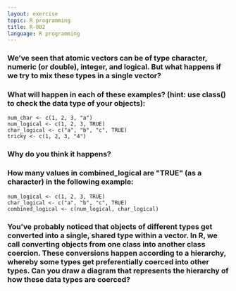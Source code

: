 ```yaml
---
layout: exercise
topic: R programming
title: R-002
language: R programming
---
```



### We’ve seen that atomic vectors can be of type character, numeric (or double), integer, and logical. But what happens if we try to mix these types in a single vector?

### What will happen in each of these examples? (hint: use class() to check the data type of your objects):

    num_char <- c(1, 2, 3, "a")
    num_logical <- c(1, 2, 3, TRUE)
    char_logical <- c("a", "b", "c", TRUE)
    tricky <- c(1, 2, 3, "4")

### Why do you think it happens?

### How many values in combined_logical are "TRUE" (as a character) in the following example:

    num_logical <- c(1, 2, 3, TRUE)
    char_logical <- c("a", "b", "c", TRUE)
    combined_logical <- c(num_logical, char_logical)

### You’ve probably noticed that objects of different types get converted into a single, shared type within a vector. In R, we call converting objects from one class into another class coercion. These conversions happen according to a hierarchy, whereby some types get preferentially coerced into other types. Can you draw a diagram that represents the hierarchy of how these data types are coerced?
